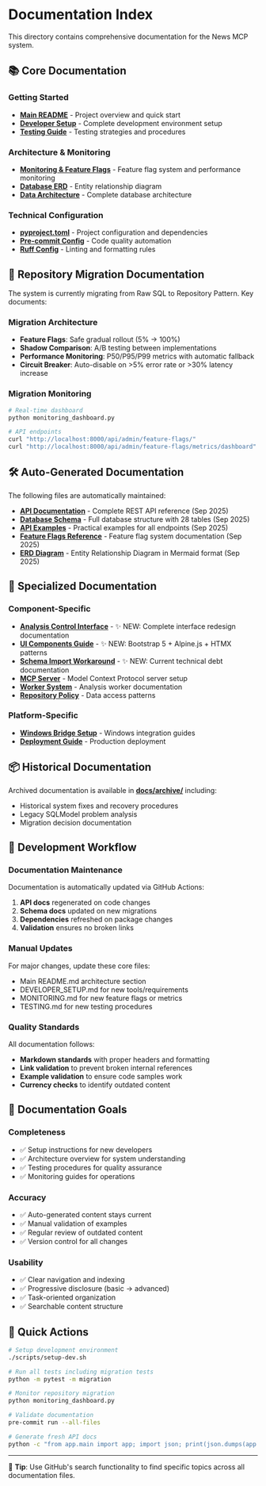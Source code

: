 # Documentation Index

This directory contains comprehensive documentation for the News MCP system.

## 📚 Core Documentation

### Getting Started
- **[Main README](../README.md)** - Project overview and quick start
- **[Developer Setup](../DEVELOPER_SETUP.md)** - Complete development environment setup
- **[Testing Guide](../TESTING.md)** - Testing strategies and procedures

### Architecture & Monitoring
- **[Monitoring & Feature Flags](../MONITORING.md)** - Feature flag system and performance monitoring
- **[Database ERD](../ERD_DIAGRAM.md)** - Entity relationship diagram
- **[Data Architecture](../DATA_ARCHITECTURE.md)** - Complete database architecture

### Technical Configuration
- **[pyproject.toml](../pyproject.toml)** - Project configuration and dependencies
- **[Pre-commit Config](../.pre-commit-config.yaml)** - Code quality automation
- **[Ruff Config](../.ruff.toml)** - Linting and formatting rules

## 🔄 Repository Migration Documentation

The system is currently migrating from Raw SQL to Repository Pattern. Key documents:

### Migration Architecture
- **Feature Flags**: Safe gradual rollout (5% → 100%)
- **Shadow Comparison**: A/B testing between implementations
- **Performance Monitoring**: P50/P95/P99 metrics with automatic fallback
- **Circuit Breaker**: Auto-disable on >5% error rate or >30% latency increase

### Migration Monitoring
```bash
# Real-time dashboard
python monitoring_dashboard.py

# API endpoints
curl "http://localhost:8000/api/admin/feature-flags/"
curl "http://localhost:8000/api/admin/feature-flags/metrics/dashboard"
```

## 🛠️ Auto-Generated Documentation

The following files are automatically maintained:

- **[API Documentation](./API_DOCUMENTATION.md)** - Complete REST API reference (Sep 2025)
- **[Database Schema](./DATABASE_SCHEMA.md)** - Full database structure with 28 tables (Sep 2025)
- **[API Examples](./API_EXAMPLES.md)** - Practical examples for all endpoints (Sep 2025)
- **[Feature Flags Reference](./FEATURE_FLAGS.md)** - Feature flag system documentation (Sep 2025)
- **[ERD Diagram](./ERD_MERMAID.md)** - Entity Relationship Diagram in Mermaid format (Sep 2025)

## 📁 Specialized Documentation

### Component-Specific
- **[Analysis Control Interface](./ANALYSIS_CONTROL_INTERFACE.md)** - ✨ NEW: Complete interface redesign documentation
- **[UI Components Guide](./UI_COMPONENTS_GUIDE.md)** - ✨ NEW: Bootstrap 5 + Alpine.js + HTMX patterns
- **[Schema Import Workaround](./SCHEMA_IMPORT_WORKAROUND.md)** - ✨ NEW: Current technical debt documentation
- **[MCP Server](../MCP_SERVER_README.md)** - Model Context Protocol server setup
- **[Worker System](./WORKER_README.md)** - Analysis worker documentation
- **[Repository Policy](./REPOSITORY_POLICY.md)** - Data access patterns

### Platform-Specific
- **[Windows Bridge Setup](../windows-bridge/)** - Windows integration guides
- **[Deployment Guide](../DEPLOYMENT.md)** - Production deployment

## 📦 Historical Documentation

Archived documentation is available in **[docs/archive/](./archive/)** including:
- Historical system fixes and recovery procedures
- Legacy SQLModel problem analysis
- Migration decision documentation

## 🔧 Development Workflow

### Documentation Maintenance

Documentation is automatically updated via GitHub Actions:

1. **API docs** regenerated on code changes
2. **Schema docs** updated on new migrations
3. **Dependencies** refreshed on package changes
4. **Validation** ensures no broken links

### Manual Updates

For major changes, update these core files:
- Main README.md architecture section
- DEVELOPER_SETUP.md for new tools/requirements
- MONITORING.md for new feature flags or metrics
- TESTING.md for new testing procedures

### Quality Standards

All documentation follows:
- **Markdown standards** with proper headers and formatting
- **Link validation** to prevent broken internal references
- **Example validation** to ensure code samples work
- **Currency checks** to identify outdated content

## 🎯 Documentation Goals

### Completeness
- ✅ Setup instructions for new developers
- ✅ Architecture overview for system understanding
- ✅ Testing procedures for quality assurance
- ✅ Monitoring guides for operations

### Accuracy
- ✅ Auto-generated content stays current
- ✅ Manual validation of examples
- ✅ Regular review of outdated content
- ✅ Version control for all changes

### Usability
- ✅ Clear navigation and indexing
- ✅ Progressive disclosure (basic → advanced)
- ✅ Task-oriented organization
- ✅ Searchable content structure

## 🚀 Quick Actions

```bash
# Setup development environment
./scripts/setup-dev.sh

# Run all tests including migration tests
python -m pytest -m migration

# Monitor repository migration
python monitoring_dashboard.py

# Validate documentation
pre-commit run --all-files

# Generate fresh API docs
python -c "from app.main import app; import json; print(json.dumps(app.openapi(), indent=2))" > docs/openapi.json
```

---

📖 **Tip**: Use GitHub's search functionality to find specific topics across all documentation files.